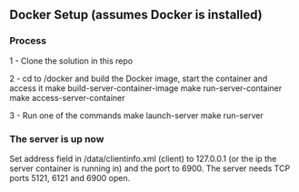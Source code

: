 ## Docker Setup (assumes Docker is installed)

### Process
1 - Clone the solution in this repo

2 - cd to /docker and build the Docker image, start the container and access it
      make build-server-container-image
      make run-server-container
      make access-server-container

3 - Run one of the commands
      make launch-server
      make run-server


### The server is up now

Set address field in /data/clientinfo.xml (client) to 127.0.0.1 (or the ip the server container is running in) and the port to 6900.
The server needs TCP ports 5121, 6121 and 6900 open.

